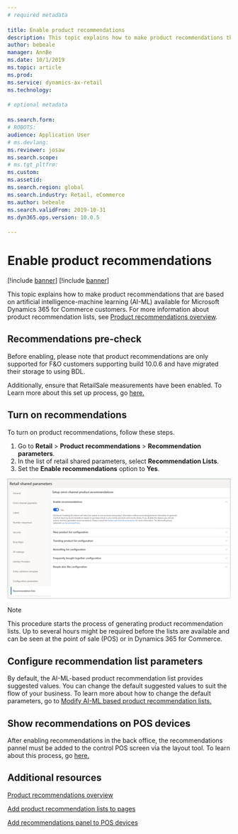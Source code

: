 ```yaml
---
# required metadata

title: Enable product recommendations
description: This topic explains how to make product recommendations that are based on artificial intelligence-machine learning (AI-ML) available for Microsoft Dynamics 365 for Commerce customers. 
author: bebeale
manager: AnnBe
ms.date: 10/1/2019
ms.topic: article
ms.prod: 
ms.service: dynamics-ax-retail
ms.technology: 

# optional metadata

ms.search.form: 
# ROBOTS: 
audience: Application User
# ms.devlang: 
ms.reviewer: josaw
ms.search.scope: 
# ms.tgt_pltfrm: 
ms.custom: 
ms.assetid: 
ms.search.region: global
ms.search.industry: Retail, eCommerce
ms.author: bebeale
ms.search.validFrom: 2019-10-31
ms.dyn365.ops.version: 10.0.5

---
```


# Enable product recommendations

[!include [banner](includes/preview-banner.md)]
[!include [banner](includes/banner.md)]

This topic explains how to make product recommendations that are based on artificial intelligence-machine learning (AI-ML) available for Microsoft Dynamics 365 for Commerce customers. For more information about product recommendation lists, see [Product recommendations overview](product-recommendations.md).

## Recommendations pre-check
Before enabling, please note that product recommendations are only supported for F&O customers supporting build 10.0.6 and have migrated their storage to using BDL. 

Additionally, ensure that RetailSale measurements have been enabled. To Learn more about this set up process, go [here.](https://docs.microsoft.com/en-us/dynamics365/ai/customer-insights/pm-measures)


## Turn on recommendations

To turn on product recommendations, follow these steps.

1. Go to **Retail** &gt; **Product recommendations** &gt; **Recommendation parameters**.
1. In the list of retail shared parameters, select **Recommendation Lists**.
1. Set the **Enable recommendations** option to **Yes**.

![enable product recommendations](./media/enableproductrecommendations.png)

> [!NOTE]
> This procedure starts the process of generating product recommendation lists. Up to several hours might be required before the lists are available and can be seen at the point of sale (POS) or in Dynamics 365 for Commerce.

## Configure recommendation list parameters
By default, the AI-ML-based product recommendation list provides suggested values. You can change the default suggested values to suit the flow of your business. To learn more about how to change the default parameters, go to [Modify AI-ML based product recommendation lists.](modify-product-recommendation-results.md)

## Show recommendations on POS devices
After enabling recommendations in the back office, the recommendations pannel must be added to the control POS screen via the layout tool. To learn about this process, go [here.](https://docs.microsoft.com/en-us/dynamics365/unified-operations/retail/add-recommendations-control-pos-screen)


## Additional resources

[Product recommendations overview](product-recommendations.md)

[Add product recommendation lists to pages](add-reco-list-to-page.md)

[Add recommendations panel to POS devices](https://docs.microsoft.com/en-us/dynamics365/unified-operations/retail/add-recommendations-control-pos-screen)



